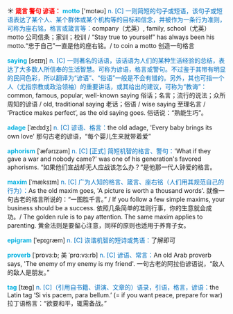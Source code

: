 ☀ <font color="red">**箴言 警句 谚语：**</font>
<font color="sky blue">**motto**</font> ['mɒtəʊ] 
<font color="#0070c0">n. [C] 一则简短的句子或短语，该句子或短语表达了某个人、某个群体或某个机构等的目标和信念，并被作为一条行为准则，可称为座右铭，格言或箴言等：</font>company（尤英）, family, school（尤英）motto 公司信条；家训；校训 / “Stay true to yourself” has always been his motto.“忠于自己”一直是他的座右铭。/ to coin a motto 创造一句格言

<font color="sky blue">**saying**</font> [seɪɪŋ] 
<font color="#0070c0">n. [C] 一则著名的话语，该话语为人们的某种生活经验的总结，表达了大多数人所信奉的生活智慧。可称为谚语，格言或警句。不过鉴于其带有明显的民间色彩，所以翻译为“谚语”、“俗语”一般是不会有错的。另外，其也可指一个人（尤指宗教或政治领袖）的重要讲话，或其给出的建议，可称为“教诲”：</font>common, famous, popular, well-known saying 俗话；名言；流行的说法；众所周知的谚语 / old, traditional saying 老话；俗语 / wise saying 至理名言 / ‘Practice makes perfect’, as the old saying goes. 俗话说：“熟能生巧”。
           
<font color="sky blue">**adage**</font> [ˈædɪdʒ]
<font color="#0070c0">n. [C] 谚语、格言：</font>the old adage, 'Every baby brings its own love' 那句古老的谚语，“每个婴儿生来就带着爱”

<font color="sky blue">**aphorism**</font> [ˈæfərɪzəm]
<font color="#0070c0">n. [C] [正式] 简短机智的格言、警句：</font>'What if they gave a war and nobody came?' was one of his generation's favored aphorisms. “如果他们宣战却无人应战该怎么办？”是他那一代人钟爱的格言。

<font color="sky blue">**maxim**</font> [ˈmæksɪm]
<font color="#0070c0">n. [C] 广为人知的格言、箴言、座右铭（人们用其规范自己的行为）：</font>As the old maxim goes, 'A picture is worth a thousand words'. 就像一句古老的格言所说的：“一图胜千言。” / If you follow a few simple maxims, your business should be a success. 依照几条简单的准则行事，你的生意就会成功。/ The golden rule is to pay attention. The same maxim applies to parenting. 黄金法则是要留心注意，同样的原则也适用于养育子女。

<font color="sky blue">**epigram**</font> [ˈepɪgræm]
<font color="#0070c0">n. [C] 诙谐机智的短诗或隽语：</font>了解即可

<font color="sky blue">**proverb**</font> [ˈprɒvɜ:b; 美 ˈprɑ:vɜ:rb]
<font color="#0070c0">n. [C] 谚语、常言：</font>An old Arab proverb says, 'The enemy of my enemy is my friend'. 一句古老的阿拉伯谚语说，“敌人的敌人是朋友。”
           
<font color="sky blue">**tag**</font> [tæg]
<font color="#0070c0">n. [C]（引用自书籍、讲演、文章的）语录，引语，格言，谚语：</font>the Latin tag ‘Si vis pacem, para bellum.’ (= if you want peace, prepare for war) 拉丁语格言：“欲要和平，辄需备战。”
 
